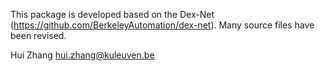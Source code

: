 This package is developed based on the Dex-Net (https://github.com/BerkeleyAutomation/dex-net). Many source files have been revised.

Hui Zhang  hui.zhang@kuleuven.be


